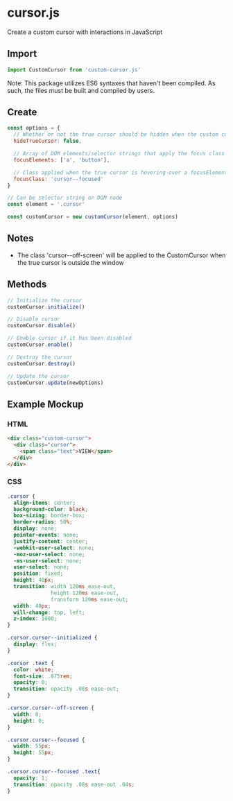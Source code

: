 # cursor.js
Create a custom cursor with interactions in JavaScript

## Import  
``` js
import CustomCursor from 'custom-cursor.js'
```
Note: This package utilizes ES6 syntaxes that haven't been compiled. As such, the files must be built and compiled by users.


## Create
``` js
const options = {
  // Whether or not the true cursor should be hidden when the custom cursor is initialized
  hideTrueCursor: false,

  // Array of DOM elements/selector strings that apply the focus class on hover
  focusElements: ['a', 'button'],

  // Class applied when the true cursor is hovering over a focusElement
  focusClass: 'cursor--focused'
}

// Can be selector string or DOM node
const element = '.cursor'

const customCursor = new customCursor(element, options)
```

## Notes
- The class 'cursor--off-screen' will be applied to the CustomCursor when the true cursor is outside the window

## Methods
``` js
// Initialize the cursor
customCursor.initialize()

// Disable cursor
customCursor.disable()

// Enable cursor if it has been disabled
customCursor.enable()

// Destroy the cursor
customCursor.destroy()

// Update the cursor
customCursor.update(newOptions)
```

## Example Mockup
### HTML
``` html
<div class="custom-cursor">
  <div class="cursor">
    <span class="text">VIEW</span>
  </div>
</div>
```

### CSS
``` css
.cursor {
  align-items: center;
  background-color: black;
  box-sizing: border-box;
  border-radius: 50%;
  display: none;
  pointer-events: none;
  justify-content: center;
  -webkit-user-select: none;
  -moz-user-select: none;
  -ms-user-select: none;
  user-select: none;
  position: fixed;
  height: 40px;
  transition: width 120ms ease-out,
              height 120ms ease-out,
              transform 120ms ease-out;
  width: 40px;
  will-change: top, left;
  z-index: 1000;
}

.cursor.cursor--initialized {
  display: flex;
}

.cursor .text {
  color: white;
  font-size: .875rem;
  opacity: 0;
  transition: opacity .08s ease-out;
}

.cursor.cursor--off-screen {
  width: 0;
  height: 0;
}

.cursor.cursor--focused {
  width: 55px;
  height: 55px;
}

.cursor.cursor--focused .text{
  opacity: 1;
  transition: opacity .08s ease-out .04s;
}
```
